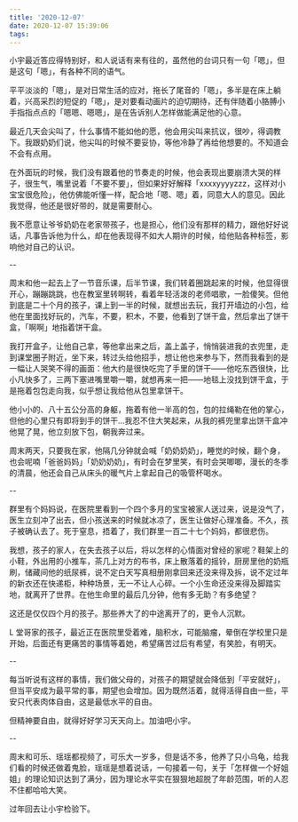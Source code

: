 ```yaml
---
title: '2020-12-07'
date: 2020-12-07 15:39:06
tags:
---
```


小宇最近答应得特别好，和人说话有来有往的，虽然他的台词只有一句「嗯」，但是这句「嗯」，有各种不同的语气。

平平淡淡的「嗯」，是对日常生活的应对，拖长了尾音的「嗯」，多半是在床上躺着，兴高采烈的短促的「嗯」，是对要看动画片的迫切期待，还有伴随着小胳膊小手指指点点的「嗯嗯、嗯嗯」，是在告诉别人怎样做能满足他的心意。

最近几天会尖叫了，什么事情不能如他的愿，他会用尖叫来抗议，很吵，得调教下。我跟奶奶们说，他尖叫的时候不要妥协，等他冷静了再给他想要的。不知道会不会有点用。

在外面玩的时候，我们没有跟着他的节奏走的时候，他会表现出要崩溃大哭的样子，很生气，嘴里说着「不要不要」，但如果好好解释「xxxxyyyyzzz，这样对小宝宝很危险」，他仿佛能听懂一样，配合地「嗯、嗯」着，同意大人的意见。因此我觉得，他还是很好带的，就是需要耐心。

我不愿意让爷爷奶奶在老家带孩子，也是担心，他们没有那样的精力，跟他好好说话，凡事告诉他为什么，却在他表现得不如大人期许的时候，给他贴各种标签，影响他对自己的认识。

--

周末和他一起去上了一节音乐课，后半节课，我们转着圈跳起来的时候，他显得很开心，蹦蹦跳跳，也在教室里转啊转，看着年轻活泼的老师唱歌，一脸傻笑。但他到底是二十个月的孩子，课上到一半的时候，就想出去玩，我打开墙边的小包，给他在里面找好玩的，汽车，不要，积木，不要，他看到了饼干盒，然后拿出了饼干盒，「啊啊」地指着饼干盒。

我打开盒子，让他自己拿，等他拿出来之后，盖上盖子，悄悄装进我的衣兜里，走到课堂圈子附近，坐下来，转过头给他招手，想让他也来参与下，然而我看到的是一幅让人哭笑不得的画面：他大约是很快吃完了手里的饼干——他吃东西很快，比小凡快多了，三两下塞进嘴里嚼一嚼，就想再来一把——地毯上没找到饼干盒，于是拖着包包走向我，似乎想让我给他从包里拿饼干。

他小小的、八十五公分高的身躯，拖着有他一半高的包，包的拉绳勒在他的掌心，但他的心里只有即将到手的饼干...我忍不住大笑起来，从我的裤兜里拿出饼干盒冲他晃了晃，他立刻放下包，朝我奔过来。

周末两天，只要我在家，他隔几分钟就会喊「奶奶奶奶」，睡觉的时候，翻个身，也会呢喃「爸爸妈妈」「奶奶奶奶」，有时会在梦里笑，有时会哭唧唧，漫长的冬季的清晨，他还会自己从床头的暖气片上拿起自己的吸管杯喝水。

--

群里有个妈妈说，在医院里看到一个四个多月的宝宝被家人送过来，说是没气了，医生立刻冲了出去，但小孩送来的时候就冰凉了，医生让做好心理准备。不久，孩子被确认去了。死于窒息，捂着了，我们群里一百二十七个妈妈，都很悲伤。

我想，孩子的家人，在失去孩子以后，将以怎样的心情面对曾经的家呢？鞋架上的小鞋，外出用的小推车，茶几上对方的布书，床上散落着的摇铃，厨房里他的奶瓶刷，储藏间他的纸尿裤，说不定白天写真相册刚拿回来还没来得及拆，说不定过年的新衣还在快递柜，种种场景，无一不让人心碎。一个小生命还没来得及脚踏实地，就离开了世界。在他生命里的最后几分钟，他有多无助？有多绝望？

这还是仅仅四个月的孩子。那些养大了的中途离开了的，更令人沉默。

L 堂哥家的孩子，最近正在医院里受着难，脑积水，可能脑瘤，晕倒在学校里只是开始，后面还有更痛苦的事情等着她，希望痛苦过后有希望，有笑脸，有明天。

--

每当听说有这样的事情，我们做父母的，对孩子的期望就会降低到「平安就好」，但当平安成为最平常的事，期望也会增加。因为既然活着，就得活得自由一些，平安只代表肉体自由，这是最低水平的自由。

但精神要自由，就得好好学习天天向上。加油吧小宇。

--

周末和可乐、瑶瑶都视频了，可乐大一岁多，但是话不多，他养了只小乌龟，给我们看的时候还做着鬼脸，瑶瑶是想着说话，一句接着一句，关于「怎样做一个好姐姐」的理论知识达到了满分，因为理论水平实在狠狠地超脱了年龄范围，听的人忍不住都哈哈大笑。

过年回去让小宇检验下。

